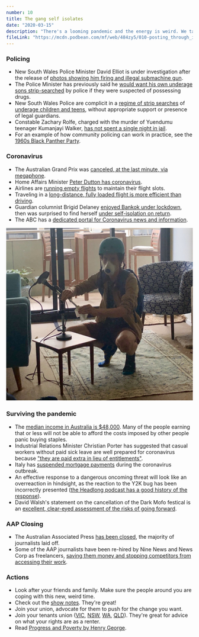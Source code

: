 ```yaml
---
number: 10
title: The gang self isolates
date: "2020-03-15"
description: "There's a looming pandemic and the energy is weird. We talk about police violence, the closure of the AAP, and how to survive coronavirus."
fileLink: "https://mcdn.podbean.com/mf/web/484zy5/010-posting_through_it_01.mp3"
---
```


### Policing

- New South Wales Police Minister David Elliot is under investigation after the release of [photos showing him firing and illegal submachine gun](https://www.abc.net.au/news/2020-03-09/nsw-police-minister-david-elliott-fires-submachine-gun-at-range/12040288).
- The Police Minister has previously said he [would want his own underage sons strip-searched](https://www.smh.com.au/national/nsw/minister-would-want-sons-strip-searched-if-at-risk-of-doing-something-wrong-20191106-p537ww.html) by police if they were suspected of possessing drugs.
- New South Wales Police are complicit in a [regime of strip searches](https://www.theguardian.com/australia-news/2020/feb/06/strip-search-inquiry-cut-short-after-nsw-government-sacks-commissioner) of [underage children and teens](https://www.theguardian.com/australia-news/2019/oct/21/police-strip-searched-16-year-old-girl-at-splendour-music-festival-inquiry-hears), without appropriate support or presence of legal guardians.
- Constable Zachary Rolfe, charged with the murder of Yuendumu teenager Kumanjayi Walker, [has not spent a single night in jail](https://www.abc.net.au/news/2020-03-08/yuendumu-residents-question-grant-of-bail-to-zachary-rolfe/12035990).
- For an example of how community policing can work in practice, see the [1960s Black Panther Party](https://www.wglt.org/post/director-chronicles-black-panthers-rise-new-tactics-were-needed).

### Coronavirus

- The Australian Grand Prix was [canceled, at the last minute, via megaphone](https://www.abc.net.au/news/2020-03-13/australian-formula-1-grand-prix-cancelled-over-coronavirus/12052142).
- Home Affairs Minister [Peter Dutton has coronavirus](https://7news.com.au/lifestyle/health-wellbeing/dutton-was-not-infectious-in-washington-c-744948).
- Airlines are [running empty flights](https://www.businessinsider.fr/us/coronavirus-airlines-run-empty-ghost-flights-planes-passengers-outbreak-covid-2020-3) to maintain their flight slots.
- Traveling in a [long-distance, fully loaded flight is more efficient than driving](https://www.thoughtco.com/flying-driving-which-better-for-environment-1203936).
- Guardian columnist Brigid Delaney [enjoyed Bankok under lockdown](https://www.theguardian.com/commentisfree/2020/mar/06/travelling-through-asia-during-the-coronavirus-its-like-i-have-the-whole-place-to-myself), then was surprised to find herself [under self-isolation on return](https://www.theguardian.com/commentisfree/2020/mar/13/i-dont-have-it-my-week-of-not-being-sick-with-coronavirus).
- The ABC has a [dedicated portal for Coronavirus news and information](https://www.abc.net.au/news/story-streams/coronavirus/).

![Podcasting in the time of coronavirus](./lang-isolation.jpeg)

### Surviving the pandemic

- The [median income in Australia is $48,000](https://www.abc.net.au/news/2019-12-30/are-you-one-of-the-average-australians-politicians-refer-to/11831700). Many of the people earning that or less will not be able to afford the costs imposed by other people panic buying staples.
- Industrial Relations Minister Christian Porter has suggested that casual workers without paid sick leave are well prepared for coronavirus because ["they are paid extra in lieu of entitlements"](https://twitter.com/ErykBagshaw/status/1237245658274258945).
- Italy has [suspended mortgage payments](https://www.bbc.com/news/business-51814481) during the coronavirus outbreak.
- An effective response to a dangerous oncoming threat will look like an overreaction in hindsight, as the reaction to the Y2K bug has been incorrectly presented ([the Headlong podcast has a good history of the response](https://www.podbean.com/podcast-detail/9bhdf-4c11f/Headlong-Surviving-Y2K-Podcast)).
- David Walsh's statement on the cancellation of the Dark Mofo festical is an [excellent, clear-eyed assessment of the risks of going forward](https://darkmofo.net.au/statement).

### AAP Closing

- The Australian Associated Press [has been closed](https://www.wsws.org/en/articles/2020/03/09/aapr-m09.html), the majority of journalists laid off.
- Some of the AAP journalists have been re-hired by Nine News and News Corp as freelancers, [saving them money and stopping competitors from accessing their work](https://www.thesaturdaypaper.com.au/news/media/2020/03/14/aap-closure-leaves-industry-reeling/15841044009525).

### Actions

- Look after your friends and family. Make sure the people around you are coping with this new, weird time.
- Check out the [show notes](/010-posting-through-it). They're great!
- Join your union, advocate for them to push for the change you want.
- Join your tenants union ([VIC](https://www.tenantsvic.org.au/), [NSW](https://www.tenants.org.au/tu), [WA](https://www.tenancywa.org.au/), [QLD](https://tenantsqld.org.au/)). They're great for advice on what your rights are as a renter.
- Read [Progress and Poverty by Henry George](https://en.wikipedia.org/wiki/Progress_and_Poverty).
